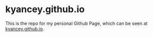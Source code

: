 # kyancey.github.io
This is the repo for my personal Github Page, which can be seen at [kyancey.github.io](http://kyancey.github.io).
